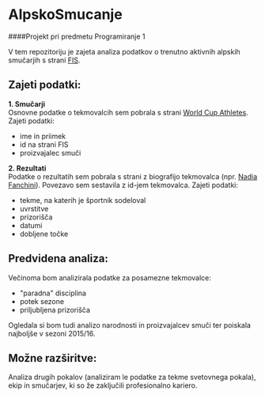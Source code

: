 # AlpskoSmucanje
####Projekt pri predmetu Programiranje 1

V tem repozitoriju je zajeta analiza podatkov o trenutno aktivnih alpskih smučarjih s strani [FIS](http://www.fis-ski.com/index.html).  

## Zajeti podatki:
__1. Smučarji__  
Osnovne podatke o tekmovalcih sem pobrala s strani [World Cup Athletes](http://www.fis-ski.com/alpine-skiing/athletes/). Zajeti podatki:
  * ime in priimek
  * id na strani FIS
  * proizvajalec smuči
  
__2. Rezultati__  
Podatke o rezultatih sem pobrala s strani z biografijo tekmovalca (npr. [Nadia Fanchini](http://data.fis-ski.com/dynamic/athlete-biography.html?sector=AL&listid=&competitorid=71263&type=result&rec_start=0&limit=100)).  Povezavo sem sestavila z id-jem tekmovalca. Zajeti podatki:
  * tekme, na katerih je športnik sodeloval
  * uvrstitve
  * prizorišča
  * datumi
  * dobljene točke


## Predvidena analiza:
Večinoma bom analizirala podatke za posamezne tekmovalce:
  * "paradna" disciplina
  * potek sezone
  * priljubljena prizorišča

Ogledala si bom tudi analizo narodnosti in proizvajalcev smuči ter poiskala najboljše v sezoni 2015/16.

## Možne razširitve:
Analiza drugih pokalov (analiziram le podatke za tekme svetovnega pokala), ekip in smučarjev, ki so že zaključili profesionalno kariero.
